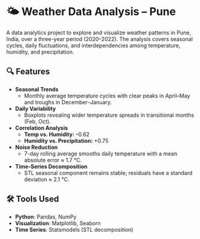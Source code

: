 # 🌤️ Weather Data Analysis – Pune
A data analytics project to explore and visualize weather patterns in Pune, India, over a three-year period (2020–2022). The analysis covers seasonal cycles, daily fluctuations, and interdependencies among temperature, humidity, and precipitation.

## 🔍 Features
- **Seasonal Trends**  
  - Monthly average temperature cycles with clear peaks in April–May and troughs in December–January.  
- **Daily Variability**  
  - Boxplots revealing wider temperature spreads in transitional months (Feb, Oct).  
- **Correlation Analysis**  
  - **Temp vs. Humidity:** –0.62  
  - **Humidity vs. Precipitation:** +0.75  
- **Noise Reduction**  
  - 7-day rolling average smooths daily temperature with a mean absolute error ≈ 1.7 °C.  
- **Time-Series Decomposition**  
  - STL seasonal component remains stable; residuals have a standard deviation ≈ 2.1 °C.

## 🛠 Tools Used
- **Python**: Pandas, NumPy  
- **Visualization**: Matplotlib, Seaborn  
- **Time Series**: Statsmodels (STL decomposition)


